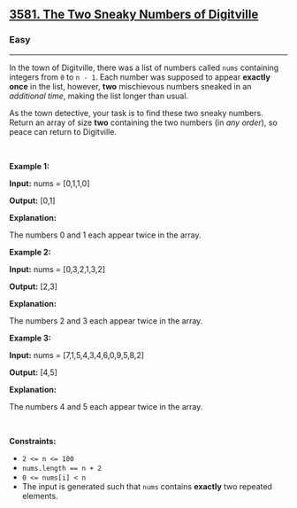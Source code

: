 <h2><a href="https://leetcode.com/problems/the-two-sneaky-numbers-of-digitville/description/?envType=daily-question&envId=2025-10-31">3581. The Two Sneaky Numbers of Digitville</a></h2><h3>Easy</h3><hr><p>In the town of Digitville, there was a list of numbers called <code>nums</code> containing integers from <code>0</code> to <code>n - 1</code>. Each number was supposed to appear <strong>exactly once</strong> in the list, however, <strong>two</strong> mischievous numbers sneaked in an <em>additional time</em>, making the list longer than usual.<!-- notionvc: c37cfb04-95eb-4273-85d5-3c52d0525b95 --></p>

<p>As the town detective, your task is to find these two sneaky numbers. Return an array of size <strong>two</strong> containing the two numbers (in <em>any order</em>), so peace can return to Digitville.<!-- notionvc: 345db5be-c788-4828-9836-eefed31c982f --></p>

<p>&nbsp;</p>
<p><strong class="example">Example 1:</strong></p>

<div class="example-block">
<p><strong>Input:</strong> <span class="example-io">nums = [0,1,1,0]</span></p>

<p><strong>Output:</strong> <span class="example-io">[0,1]</span></p>

<p><strong>Explanation:</strong></p>

<p>The numbers 0 and 1 each appear twice in the array.</p>
</div>

<p><strong class="example">Example 2:</strong></p>

<div class="example-block">
<p><strong>Input:</strong> <span class="example-io">nums = [0,3,2,1,3,2]</span></p>

<p><strong>Output:</strong> <span class="example-io">[2,3]</span></p>

<p><strong>Explanation: </strong></p>

<p>The numbers 2 and 3 each appear twice in the array.</p>
</div>

<p><strong class="example">Example 3:</strong></p>

<div class="example-block">
<p><strong>Input:</strong> <span class="example-io">nums = [7,1,5,4,3,4,6,0,9,5,8,2]</span></p>

<p><strong>Output:</strong> <span class="example-io">[4,5]</span></p>

<p><strong>Explanation: </strong></p>

<p>The numbers 4 and 5 each appear twice in the array.</p>
</div>

<p>&nbsp;</p>
<p><strong>Constraints:</strong></p>

<ul>
	<li data-stringify-border="0" data-stringify-indent="1"><code>2 &lt;= n &lt;= 100</code></li>
	<li data-stringify-border="0" data-stringify-indent="1"><code>nums.length == n + 2</code></li>
	<li data-stringify-border="0" data-stringify-indent="1"><code data-stringify-type="code">0 &lt;= nums[i] &lt; n</code></li>
	<li data-stringify-border="0" data-stringify-indent="1">The input is generated such that <code>nums</code> contains <strong>exactly</strong> two repeated elements.</li>
</ul>
